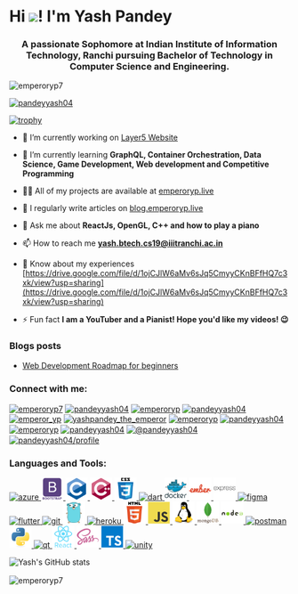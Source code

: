 # Hi <img src="https://github.com/TheDudeThatCode/TheDudeThatCode/blob/master/Assets/Hi.gif" width="40px">! I'm Yash Pandey
<h3 align="center">A passionate Sophomore at Indian Institute of Information Technology, Ranchi pursuing Bachelor of Technology in Computer Science and Engineering.</h3>

<p align="left"> <img src="https://komarev.com/ghpvc/?username=emperoryp7&label=Profile%20views&color=0e75b6&style=flat" alt="emperoryp7" /> </p>

<p align="left"> <a href="https://twitter.com/pandeyyash04" target="blank"><img src="https://img.shields.io/twitter/follow/pandeyyash04?logo=twitter&style=for-the-badge" alt="pandeyyash04" /></a> </p>

[![trophy](https://github-profile-trophy.vercel.app/?username=EmperorYP7&theme=onedark)](https://github.com/ryo-ma/github-profile-trophy)


- 🔭 I’m currently working on [Layer5 Website](https://github.com/layer5io/layer5)

- 🌱 I’m currently learning **GraphQL, Container Orchestration, Data Science, Game Development, Web development and Competitive Programming**

- 👨‍💻 All of my projects are available at [emperoryp.live](https://emperoryp.live/)

- 📝 I regularly write articles on [blog.emperoryp.live](http://blog.emperoryp.live/)

- 💬 Ask me about **ReactJs, OpenGL, C++ and how to play a piano**

- 📫 How to reach me **yash.btech.cs19@iiitranchi.ac.in**

- 📄 Know about my experiences [https://drive.google.com/file/d/1ojCJlW6aMv6sJq5CmyyCKnBFfHQ7c3xk/view?usp=sharing](https://drive.google.com/file/d/1ojCJlW6aMv6sJq5CmyyCKnBFfHQ7c3xk/view?usp=sharing)

- ⚡ Fun fact **I am a YouTuber and a Pianist! Hope you'd like my videos! :wink:**

### Blogs posts
<!-- BLOG-POST-LIST:START -->
- [Web Development Roadmap for beginners](https://dev.to/emperoryp7/web-development-roadmap-for-beginners-3p53)
<!-- BLOG-POST-LIST:END -->

<h3 align="left">Connect with me:</h3>
<p align="left">
<a href="https://dev.to/emperoryp7" target="blank"><img align="center" src="https://cdn.jsdelivr.net/npm/simple-icons@3.0.1/icons/dev-dot-to.svg" alt="emperoryp7" height="30" width="40" /></a>
<a href="https://twitter.com/pandeyyash04" target="blank"><img align="center" src="https://cdn.jsdelivr.net/npm/simple-icons@3.0.1/icons/twitter.svg" alt="pandeyyash04" height="30" width="40" /></a>
<a href="https://linkedin.com/in/emperoryp" target="blank"><img align="center" src="https://cdn.jsdelivr.net/npm/simple-icons@3.0.1/icons/linkedin.svg" alt="emperoryp" height="30" width="40" /></a>
<a href="https://fb.com/pandeyyash04" target="blank"><img align="center" src="https://cdn.jsdelivr.net/npm/simple-icons@3.0.1/icons/facebook.svg" alt="pandeyyash04" height="30" width="40" /></a>
<a href="https://instagram.com/emperor_yp" target="blank"><img align="center" src="https://cdn.jsdelivr.net/npm/simple-icons@3.0.1/icons/instagram.svg" alt="emperor_yp" height="30" width="40" /></a>
<a href="https://www.youtube.com/c/yashpandey_the_emperor" target="blank"><img align="center" src="https://cdn.jsdelivr.net/npm/simple-icons@3.0.1/icons/youtube.svg" alt="yashpandey_the_emperor" height="30" width="40" /></a>
<a href="https://www.codechef.com/users/emperoryp" target="blank"><img align="center" src="https://cdn.jsdelivr.net/npm/simple-icons@3.1.0/icons/codechef.svg" alt="emperoryp" height="30" width="40" /></a>
<a href="https://www.hackerrank.com/pandeyyash04" target="blank"><img align="center" src="https://cdn.jsdelivr.net/npm/simple-icons@3.0.1/icons/hackerrank.svg" alt="pandeyyash04" height="30" width="40" /></a>
<a href="https://codeforces.com/profile/emperoryp" target="blank"><img align="center" src="https://cdn.jsdelivr.net/npm/simple-icons@3.0.1/icons/codeforces.svg" alt="emperoryp" height="30" width="40" /></a>
<a href="https://www.leetcode.com/pandeyyash04" target="blank"><img align="center" src="https://cdn.jsdelivr.net/npm/simple-icons@3.0.1/icons/leetcode.svg" alt="pandeyyash04" height="30" width="40" /></a>
<a href="https://www.hackerearth.com/@pandeyyash04" target="blank"><img align="center" src="https://cdn.jsdelivr.net/npm/simple-icons@3.0.1/icons/hackerearth.svg" alt="@pandeyyash04" height="30" width="40" /></a>
<a href="https://auth.geeksforgeeks.org/user/pandeyyash04/profile" target="blank"><img align="center" src="https://cdn.jsdelivr.net/npm/simple-icons@3.0.1/icons/geeksforgeeks.svg" alt="pandeyyash04/profile" height="30" width="40" /></a>
</p>

<h3 align="left">Languages and Tools:</h3>
<p align="left"> <a href="https://azure.microsoft.com/en-in/" target="_blank"> <img src="https://www.vectorlogo.zone/logos/microsoft_azure/microsoft_azure-icon.svg" alt="azure" width="40" height="40"/> </a> <a href="https://getbootstrap.com" target="_blank"> <img src="https://raw.githubusercontent.com/devicons/devicon/master/icons/bootstrap/bootstrap-plain-wordmark.svg" alt="bootstrap" width="40" height="40"/> </a> <a href="https://www.cprogramming.com/" target="_blank"> <img src="https://raw.githubusercontent.com/devicons/devicon/master/icons/c/c-original.svg" alt="c" width="40" height="40"/> </a> <a href="https://www.w3schools.com/cpp/" target="_blank"> <img src="https://raw.githubusercontent.com/devicons/devicon/master/icons/cplusplus/cplusplus-original.svg" alt="cplusplus" width="40" height="40"/> </a> <a href="https://www.w3schools.com/css/" target="_blank"> <img src="https://raw.githubusercontent.com/devicons/devicon/master/icons/css3/css3-original-wordmark.svg" alt="css3" width="40" height="40"/> </a> <a href="https://dart.dev" target="_blank"> <img src="https://www.vectorlogo.zone/logos/dartlang/dartlang-icon.svg" alt="dart" width="40" height="40"/> </a> <a href="https://www.docker.com/" target="_blank"> <img src="https://raw.githubusercontent.com/devicons/devicon/master/icons/docker/docker-original-wordmark.svg" alt="docker" width="40" height="40"/> </a> <a href="https://emberjs.com/" target="_blank"> <img src="https://raw.githubusercontent.com/devicons/devicon/master/icons/ember/ember-original-wordmark.svg" alt="ember" width="40" height="40"/> </a> <a href="https://expressjs.com" target="_blank"> <img src="https://raw.githubusercontent.com/devicons/devicon/master/icons/express/express-original-wordmark.svg" alt="express" width="40" height="40"/> </a> <a href="https://www.figma.com/" target="_blank"> <img src="https://www.vectorlogo.zone/logos/figma/figma-icon.svg" alt="figma" width="40" height="40"/> </a> <a href="https://flutter.dev" target="_blank"> <img src="https://www.vectorlogo.zone/logos/flutterio/flutterio-icon.svg" alt="flutter" width="40" height="40"/> </a> <a href="https://git-scm.com/" target="_blank"> <img src="https://www.vectorlogo.zone/logos/git-scm/git-scm-icon.svg" alt="git" width="40" height="40"/> </a> <a href="https://golang.org" target="_blank"> <img src="https://raw.githubusercontent.com/devicons/devicon/master/icons/go/go-original.svg" alt="go" width="40" height="40"/> </a> <a href="https://heroku.com" target="_blank"> <img src="https://www.vectorlogo.zone/logos/heroku/heroku-icon.svg" alt="heroku" width="40" height="40"/> </a> <a href="https://www.w3.org/html/" target="_blank"> <img src="https://raw.githubusercontent.com/devicons/devicon/master/icons/html5/html5-original-wordmark.svg" alt="html5" width="40" height="40"/> </a> <a href="https://developer.mozilla.org/en-US/docs/Web/JavaScript" target="_blank"> <img src="https://raw.githubusercontent.com/devicons/devicon/master/icons/javascript/javascript-original.svg" alt="javascript" width="40" height="40"/> </a> <a href="https://www.linux.org/" target="_blank"> <img src="https://raw.githubusercontent.com/devicons/devicon/master/icons/linux/linux-original.svg" alt="linux" width="40" height="40"/> </a> <a href="https://www.mongodb.com/" target="_blank"> <img src="https://raw.githubusercontent.com/devicons/devicon/master/icons/mongodb/mongodb-original-wordmark.svg" alt="mongodb" width="40" height="40"/> </a> <a href="https://nodejs.org" target="_blank"> <img src="https://raw.githubusercontent.com/devicons/devicon/master/icons/nodejs/nodejs-original-wordmark.svg" alt="nodejs" width="40" height="40"/> </a> <a href="https://postman.com" target="_blank"> <img src="https://www.vectorlogo.zone/logos/getpostman/getpostman-icon.svg" alt="postman" width="40" height="40"/> </a> <a href="https://www.python.org" target="_blank"> <img src="https://raw.githubusercontent.com/devicons/devicon/master/icons/python/python-original.svg" alt="python" width="40" height="40"/> </a> <a href="https://www.qt.io/" target="_blank"> <img src="https://upload.wikimedia.org/wikipedia/commons/0/0b/Qt_logo_2016.svg" alt="qt" width="40" height="40"/> </a> <a href="https://reactjs.org/" target="_blank"> <img src="https://raw.githubusercontent.com/devicons/devicon/master/icons/react/react-original-wordmark.svg" alt="react" width="40" height="40"/> </a> <a href="https://sass-lang.com" target="_blank"> <img src="https://raw.githubusercontent.com/devicons/devicon/master/icons/sass/sass-original.svg" alt="sass" width="40" height="40"/> </a> <a href="https://www.typescriptlang.org/" target="_blank"> <img src="https://raw.githubusercontent.com/devicons/devicon/master/icons/typescript/typescript-original.svg" alt="typescript" width="40" height="40"/> </a> <a href="https://unity.com/" target="_blank"> <img src="https://www.vectorlogo.zone/logos/unity3d/unity3d-icon.svg" alt="unity" width="40" height="40"/> </a> </p>


![Yash's GitHub stats](https://github-readme-stats.vercel.app/api?username=EmperorYP7&theme=dark&show_icons=true)

<p><img align="center" src="https://github-readme-streak-stats.herokuapp.com/?user=emperoryp7&theme=dark" alt="emperoryp7" /></p>
